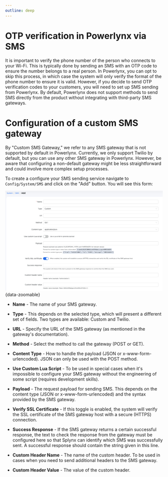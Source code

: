 ```yaml
---
outline: deep
---
```


# OTP verification in Powerlynx via SMS

It is important to verify the phone number of the person who connects to your Wi-Fi. This is typically done by sending an SMS with an OTP code to ensure the number belongs to a real person. In Powerlynx, you can opt to skip this process, in which case the system will only verify the format of the phone number to ensure it is valid. However, if you decide to send OTP verification codes to your customers, you will need to set up SMS sending from Powerlynx. By default, Powerlynx does not support methods to send SMS directly from the product without integrating with third-party SMS gateways.

# Configuration of a custom SMS gateway

By "Custom SMS Gateway," we refer to any SMS gateway that is not supported by default in Powerlynx. Currently, we only support Twilio by default, but you can use any other SMS gateway in Powerlynx. However, be aware that configuring a non-default gateway might be less straightforward and could involve more complex setup processes.

To create a configure your SMS sending service navigate to `Config/System/SMS` and click on the "Add" button. You will see this form:

![SMS main settings](images/sms_main.png){data-zoomable}

* **Name** - The name of your SMS gateway.

* **Type** - This depends on the selected type, which will present a different set of fields. Two types are available: Custom and Twilio.

* **URL** - Specify the URL of the SMS gateway (as mentioned in the gateway's documentation).

* **Method** - Select the method to call the gateway (POST or GET).

* **Content Type** - How to handle the payload (JSON or x-www-form-urlencoded). JSON can only be used with the POST method.

* **Use Custom Lua Script** - To be used in special cases when it's impossible to configure your SMS gateway without the engineering of some script (requires development skills).

* **Payload** - The request payload for sending SMS. This depends on the content type (JSON or x-www-form-urlencoded) and the syntax provided by the SMS gateway.

* **Verify SSL Certificate** - If this toggle is enabled, the system will verify the SSL certificate of the SMS gateway host with a secure (HTTPS) connection.

* **Success Response** - If the SMS gateway returns a certain successful response, the text to check the response from the gateway must be configured here so that Splynx can identify which SMS was successfully sent. A successful response should contain the string given in this line.

* **Custom Header Name** - The name of the custom header. To be used in cases when you need to send additional headers to the SMS gateway.

* **Custom Header Value** - The value of the custom header.
